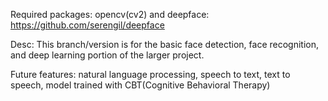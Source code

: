 Required packages:
opencv(cv2) and deepface: https://github.com/serengil/deepface

Desc:
This branch/version is for the basic face detection, face recognition, and deep learning portion of the larger project. 


Future features:
natural language processing, speech to text, text to speech, model trained with CBT(Cognitive Behavioral Therapy)
